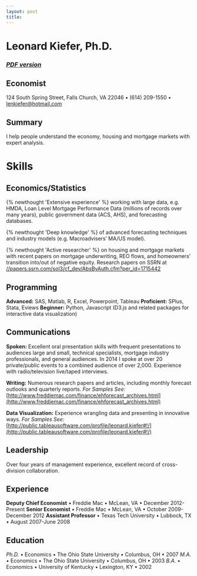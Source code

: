 ```yaml
---
layout: post
title: 
---
```

# Leonard Kiefer, Ph.D.  

### [*PDF version*](lenkiefer_resume.pdf)

## Economist

124 South Spring Street, Falls Church, VA 22046 • (614) 209-1550 • lenkiefer@hotmail.com

## Summary

I help people understand the economy, housing and mortgage markets with expert analysis.

# Skills	

## Economics/Statistics

{% newthought 'Extensive experience' %} working with large data, e.g. HMDA, Loan Level Mortgage Performance Data (millions of records over many years), public government data (ACS, AHS), and forecasting databases.

{% newthought 'Deep knowledge' %} of advanced forecasting techniques and industry models (e.g. Macroadvisers’ MA/US model).	

{% newthought 'Active researcher' %} on housing and mortgage markets with recent papers on mortgage underwriting, REO flows, and homeowners’ transition into/out of negative equity.
<span class="icon-scholar"></span> Research papers on SSRN at [//papers.ssrn.com/sol3/cf_dev/AbsByAuth.cfm?per_id=1715442](//papers.ssrn.com/sol3/cf_dev/AbsByAuth.cfm?per_id=1715442)

## Programming 

**Advanced:** SAS, Matlab, R, Excel, Powerpoint, Tableau
**Proficient:** SPlus, Stata, Eviews
**Beginner:** Python, Javascript (D3.js and related packages for interactive data visualization)

## Communications
**Spoken:**  Excellent oral presentation skills with frequent presentations to audiences large and small, technical specialists, mortgage industry professionals, and general audiences.  In 2014 I spoke at over 20 private/public events to a combined audience of over 2,000.  Experience with radio/television live/taped interviews.

**Writing:** Numerous research papers and articles, including monthly forecast outlooks and quarterly reports.
  *For Samples See:* 
  		<span class="icon-scholar"></span> 	[http://www.freddiemac.com/finance/ehforecast_archives.html](http://www.freddiemac.com/finance/ehforecast_archives.html) 

**Data Visualization:**  Experience wrangling data and presenting in innovative ways.
   *For Samples See:* 
   		<span class="icon-dataviz"> [http://public.tableausoftware.com/profile/leonard.kiefer#!/](http://public.tableausoftware.com/profile/leonard.kiefer#!/) </span>

## Leadership
Over four years of management experience, excellent record of cross-division collaboration.

## Experience
**Deputy Chief Economist** • Freddie Mac • McLean, VA • December 2012-Present
**Senior Economist** • Freddie Mac • McLean, VA • October 2009-December 2012
**Assistant Professor** • Texas Tech University • Lubbock, TX • August 2007-June 2008

## Education
*Ph.D.* • Economics • The Ohio State University • Columbus, OH • 2007
*M.A.* • Economics • The Ohio State University • Columbus, OH • 2003
*B.A.* • Economics • University of Kentucky • Lexington, KY • 2002
